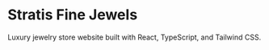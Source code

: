 # Stratis Fine Jewels

Luxury jewelry store website built with React, TypeScript, and Tailwind CSS.
